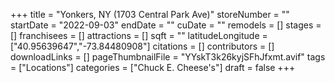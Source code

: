 +++
title = "Yonkers, NY (1703 Central Park Ave)"
storeNumber = ""
startDate = "2022-09-03"
endDate = ""
cuDate = ""
remodels = []
stages = []
franchisees = []
attractions = []
sqft = ""
latitudeLongitude = ["40.95639647","-73.84480908"]
citations = []
contributors = []
downloadLinks = []
pageThumbnailFile = "YYskT3k26kyjSFhJfxmt.avif"
tags = ["Locations"]
categories = ["Chuck E. Cheese's"]
draft = false
+++
